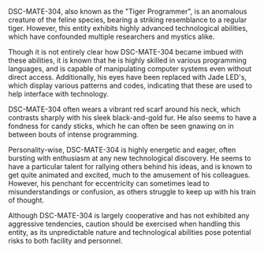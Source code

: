 DSC-MATE-304, also known as the "Tiger Programmer", is an anomalous creature of the feline species, bearing a striking resemblance to a regular tiger. However, this entity exhibits highly advanced technological abilities, which have confounded multiple researchers and mystics alike.

Though it is not entirely clear how DSC-MATE-304 became imbued with these abilities, it is known that he is highly skilled in various programming languages, and is capable of manipulating computer systems even without direct access. Additionally, his eyes have been replaced with Jade LED's, which display various patterns and codes, indicating that these are used to help interface with technology.

DSC-MATE-304 often wears a vibrant red scarf around his neck, which contrasts sharply with his sleek black-and-gold fur. He also seems to have a fondness for candy sticks, which he can often be seen gnawing on in between bouts of intense programming.

Personality-wise, DSC-MATE-304 is highly energetic and eager, often bursting with enthusiasm at any new technological discovery. He seems to have a particular talent for rallying others behind his ideas, and is known to get quite animated and excited, much to the amusement of his colleagues. However, his penchant for eccentricity can sometimes lead to misunderstandings or confusion, as others struggle to keep up with his train of thought.

Although DSC-MATE-304 is largely cooperative and has not exhibited any aggressive tendencies, caution should be exercised when handling this entity, as its unpredictable nature and technological abilities pose potential risks to both facility and personnel.